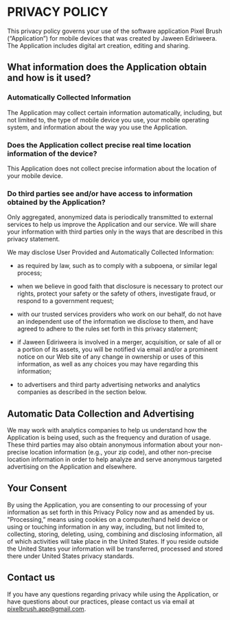 # PRIVACY POLICY

This privacy policy governs your use of the software application Pixel Brush (“Application”) for mobile devices that was created by Jaween Ediriweera. The Application includes digital art creation, editing and sharing.

## What information does the Application obtain and how is it used?

### Automatically Collected Information

The Application may collect certain information automatically, including, but not limited to, the type of mobile device you use, your mobile operating system, and information about the way you use the Application.

### Does the Application collect precise real time location information of the device?

This Application does not collect precise information about the location of your mobile device.

### Do third parties see and/or have access to information obtained by the Application?

Only aggregated, anonymized data is periodically transmitted to external services to help us improve the Application and our service. We will share your information with third parties only in the ways that are described in this privacy statement.

We may disclose User Provided and Automatically Collected Information:

 * as required by law, such as to comply with a subpoena, or similar legal process;

 * when we believe in good faith that disclosure is necessary to protect our rights, protect your safety or the safety of others, investigate fraud, or respond to a government request;

 * with our trusted services providers who work on our behalf, do not have an independent use of the information we disclose to them, and have agreed to adhere to the rules set forth in this privacy statement;

 * if Jaween Ediriweera is involved in a merger, acquisition, or sale of all or a portion of its assets, you will be notified via email and/or a prominent notice on our Web site of any change in ownership or uses of this information, as well as any choices you may have regarding this information;

 * to advertisers and third party advertising networks and analytics companies as described in the section below.

## Automatic Data Collection and Advertising

We may work with analytics companies to help us understand how the Application is being used, such as the frequency and duration of usage. These third parties may also obtain anonymous information about your non-precise location information (e.g., your zip code), and other non-precise location information in order to help analyze and serve anonymous targeted advertising on the Application and elsewhere.

## Your Consent

By using the Application, you are consenting to our processing of your information as set forth in this Privacy Policy now and as amended by us. "Processing,” means using cookies on a computer/hand held device or using or touching information in any way, including, but not limited to, collecting, storing, deleting, using, combining and disclosing information, all of which activities will take place in the United States. If you reside outside the United States your information will be transferred, processed and stored there under United States privacy standards.

## Contact us

If you have any questions regarding privacy while using the Application, or have questions about our practices, please contact us via email at pixelbrush.app@gmail.com.
